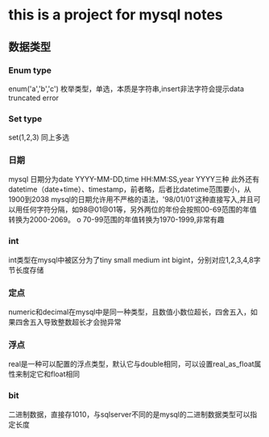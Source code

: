 # this is a project for mysql notes


## 数据类型
### Enum type
enum('a','b','c')  枚举类型，单选，本质是字符串,insert非法字符会提示data truncated error
### Set type
set(1,2,3) 同上多选
### 日期
mysql 日期分为date YYYY-MM-DD,time HH:MM:SS,year YYYY三种
此外还有datetime（date+time）、timestamp，前者略，后者比datetime范围要小，从1900到2038
mysql的日期允许用不严格的语法，'98/01/01'这种直接写入,并且可以用任何字符分隔，如98@01@01等，另外两位的年份会按照00-69范围的年值转换为2000-2069。 o 70-99范围的年值转换为1970-1999,非常有趣
### int
int类型在mysql中被区分为了tiny small medium int bigint，分别对应1,2,3,4,8字节长度存储
### 定点
numeric和decimal在mysql中是同一种类型，且数值小数位超长，四舍五入，如果四舍五入导致整数超长才会抛异常
### 浮点
real是一种可以配置的浮点类型，默认它与double相同，可以设置real_as_float属性来制定它和float相同
### bit
二进制数据，直接存1010，与sqlserver不同的是mysql的二进制数据类型可以指定长度
